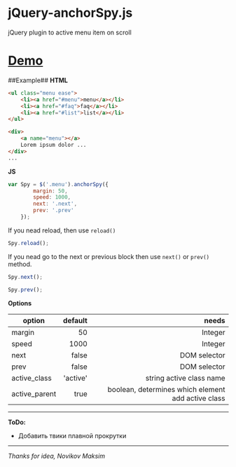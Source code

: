 jQuery-anchorSpy.js
================

jQuery plugin to active menu item on scroll

[Demo](http://avil13.github.io/demo/anchorSpy/ "demo")
===

##Example##
**HTML**

```html
<ul class="menu ease">
    <li><a href="#menu">menu</a></li>
    <li><a href="#faq">faq</a></li>
    <li><a href="#list">list</a></li>
</ul>

<div>
    <a name="menu"></a>
    Lorem ipsum dolor ...
</div>
...

```

**JS**

```js
var Spy = $('.menu').anchorSpy({
        margin: 50,
        speed: 1000,
        next: '.next',
        prev: '.prev'
    });

```

If you nead reload, then use ```reload()```

```js
Spy.reload();

```


If you nead go to the next or previous block then use ``` next() ``` or ``` prev() ``` method.

```js
Spy.next();

Spy.prev();

```

**Options**


| option | default | needs |
|-----------------|----------------:|-------------:|
|margin | 50  | Integer|
|speed | 1000  | Integer|
|next | false | DOM selector|
|prev  | false  | DOM selector|
|active_class  | 'active'  | string active class name |
|active_parent | true | boolean, determines which element add active class |


* * *
__ToDo:__
* Добавить твики плавной прокрутки

* * *

*Thanks for idea, Novikov Maksim*

